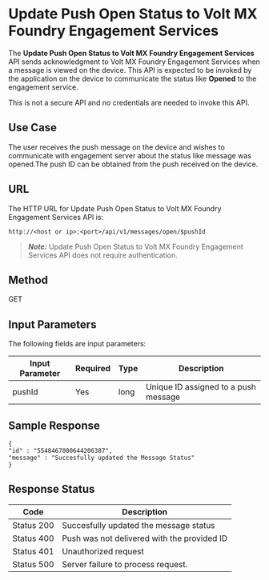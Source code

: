 
# Update Push Open Status to Volt MX Foundry Engagement Services

The **Update Push Open Status to Volt MX Foundry Engagement Services** API sends acknowledgment to Volt MX Foundry Engagement Services when a message is viewed on the device. This API is expected to be invoked by the application on the device to communicate the status like **Opened** to the engagement service.

This is not a secure API and no credentials are needed to invoke this API.

## Use Case

The user receives the push message on the device and wishes to communicate with engagement server about the status like message was opened.The push ID can be obtained from the push received on the device.

## **URL**

The HTTP URL for Update Push Open Status to Volt MX Foundry Engagement Services API is:

```
http://<host or ip>:<port>/api/v1/messages/open/$pushId
```

> **_Note:_** Update Push Open Status to Volt MX Foundry Engagement Services API does not require authentication.

## Method

GET

## Input Parameters

The following fields are input parameters:

| Input Parameter | Required | Type | Description                          |
| --------------- | -------- | ---- | ------------------------------------ |
| pushId          | Yes      | long | Unique ID assigned to a push message |

## Sample Response

```
{
"id" : "5548467000644206387",
"message" : "Succesfully updated the Message Status"
}
```

## Response Status

| Code       | Description                                 |
| ---------- | ------------------------------------------- |
| Status 200 | Succesfully updated the message status      |
| Status 400 | Push was not delivered with the provided ID |
| Status 401 | Unauthorized request                        |
| Status 500 | Server failure to process request.          |
